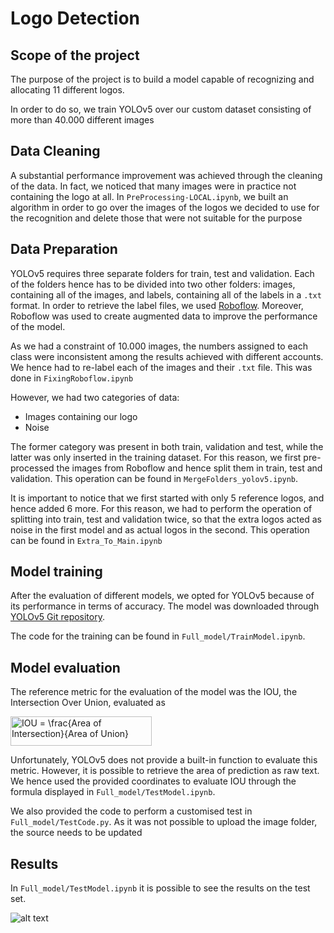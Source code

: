 # Logo Detection

## Scope of the project

The purpose of the project is to build a model capable of recognizing and allocating 11 different logos. 

In order to do so, we train YOLOv5 over our custom dataset consisting of more than 40.000 different images


## Data Cleaning

A substantial performance improvement was achieved through the cleaning of the data. In fact, we noticed that many images were in practice not containing the logo at all. In `PreProcessing-LOCAL.ipynb`, we built an algorithm in order to go over the images of the logos we decided to use for the recognition and delete those that were not suitable for the purpose


## Data Preparation

YOLOv5 requires three separate folders for train, test and validation. Each of the folders hence has to be divided into two other folders: images, containing all of the images, and labels, containing all of the labels in a `.txt` format. In order to retrieve the label files, we used [Roboflow](https://roboflow.com/). Moreover, Roboflow was used to create augmented data to improve the performance of the model.

As we had a constraint of 10.000 images, the numbers assigned to each class were inconsistent among the results achieved with different accounts. We hence had to re-label each of the images and their `.txt` file. This was done in `FixingRoboflow.ipynb`

However, we had two categories of data: 
* Images containing our logo
* Noise

The former category was present in both train, validation and test, while the latter was only inserted in the training dataset. For this reason, we first pre-processed the images from Roboflow and hence split them in train, test and validation. This operation can be found in `MergeFolders_yolov5.ipynb`.

It is important to notice that we first started with only 5 reference logos, and hence added 6 more. For this reason, we had to perform the operation of splitting into train, test and validation twice, so that the extra logos acted as noise in the first model and as actual logos in the second. This operation can be found in `Extra_To_Main.ipynb`

## Model training

After the evaluation of different models, we opted for YOLOv5 because of its performance in terms of accuracy. The model was downloaded through [YOLOv5 Git repository](https://github.com/ultralytics/yolov5).

The code for the training can be found in `Full_model/TrainModel.ipynb`. 

## Model evaluation

The reference metric for the evaluation of the model was the IOU, the Intersection Over Union, evaluated as 

<img src="http://www.sciweavers.org/tex2img.php?eq=IOU%20%3D%20%20%5Cfrac%7BArea%20of%20Intersection%7D%7BArea%20of%20Union%7D%20&bc=White&fc=Black&im=jpg&fs=12&ff=arev&edit=0" align="center" border="0" alt="IOU =  \frac{Area of Intersection}{Area of Union} " width="226" height="47" />

Unfortunately, YOLOv5 does not provide a built-in function to evaluate this metric. However, it is possible to retrieve the area of prediction as raw text. We hence used the provided coordinates to evaluate IOU through the formula displayed in `Full_model/TestModel.ipynb`. 

We also provided the code to perform a customised test in `Full_model/TestCode.py`. As it was not possible to upload the image folder, the source needs to be updated

## Results 

In `Full_model/TestModel.ipynb` it is possible to see the results on the test set. 

![alt text]()
